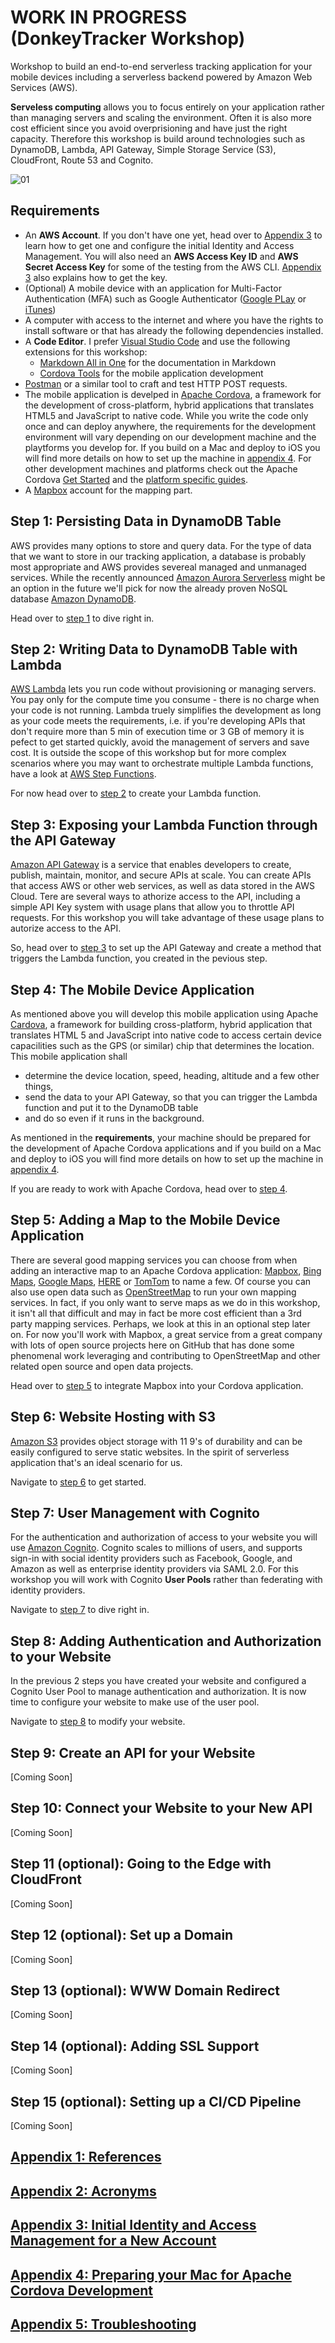 # WORK IN PROGRESS (DonkeyTracker Workshop)
Workshop to build an end-to-end serverless tracking application for your mobile devices including a serverless backend powered by Amazon Web Services (AWS). 

**Serveless computing** allows you to focus entirely on your application rather than managing servers and scaling the environment. Often it is also more cost efficient since you avoid overprisioning and have just the right capacity. Therefore this workshop is build around technologies such as DynamoDB, Lambda, API Gateway, Simple Storage Service (S3), CloudFront, Route 53 and Cognito.

![01](./images/Architecture-Diagram.jpg)

## Requirements

* An **AWS Account**. If you don't have one yet, head over to [Appendix 3](./Appendix-03) to learn how to get one and configure the initial Identity and Access Management. You will also need an **AWS Access Key ID** and **AWS Secret Access Key** for some of the testing from the AWS CLI. [Appendix 3](./Appendix-03) also explains how to get the key.
* (Optional) A mobile device with an application for Multi-Factor Authentication (MFA) such as Google Authenticator ([Google PLay](https://play.google.com/store/apps/details?id=com.google.android.apps.authenticator2&hl=en) or [iTunes](https://itunes.apple.com/us/app/google-authenticator/id388497605?mt=8))
* A computer with access to the internet and where you have the rights to install software or that has already the following dependencies installed.
* A **Code Editor**. I prefer [Visual Studio Code](https://code.visualstudio.com/) and use the following extensions for this workshop:
    * [Markdown All in One](https://marketplace.visualstudio.com/items?itemName=yzhang.markdown-all-in-one) for the documentation in Markdown
    * [Cordova Tools](https://marketplace.visualstudio.com/items?itemName=vsmobile.cordova-tools) for the mobile application development
* [Postman](https://www.getpostman.com/) or a similar tool to craft and test HTTP POST requests.
* The mobile application is develped in [Apache Cordova](https://cordova.apache.org), a framework for the development of cross-platform, hybrid applications that translates HTML5 and JavaScript to native code. While you write the code only once and can deploy anywhere, the requirements for the development environment will vary depending on our development machine and the playtforms you develop for. If you build on a Mac and deploy to iOS you will find more details on how to set up the machine in [appendix 4](./Appendix-04). For other development machines and platforms check out the Apache Cordova [Get Started](https://cordova.apache.org/#getstarted) and the [platform specific guides](https://cordova.apache.org/docs/en/latest/index.html#develop-for-platforms).
* A [Mapbox](https://www.mapbox.com) account for the mapping part.

## Step 1: Persisting Data in DynamoDB Table

AWS provides many options to store and query data. For the type of data that we want to store in our tracking application, a database is probably most appropriate and AWS provides severeal managed and unmanaged services. While the recently announced [Amazon Aurora Serverless](https://aws.amazon.com/blogs/aws/in-the-works-amazon-aurora-serverless/) might be an option in the future we'll pick for now the already proven NoSQL database [Amazon DynamoDB](https://aws.amazon.com/dynamodb/). 

Head over to [step 1](./Step-01) to dive right in.

## Step 2: Writing Data to DynamoDB Table with Lambda

[AWS Lambda](https://aws.amazon.com/lambda/) lets you run code without provisioning or managing servers. You pay only for the compute time you consume - there is no charge when your code is not running. Lambda truely simplifies the development as long as your code meets the requirements, i.e. if you're developing APIs that don't require more than 5 min of execution time or 3 GB of memory it is pefect to get started quickly, avoid the management of servers and save cost. It is outside the scope of this workshop but for more complex scenarios where you may want to orchestrate multiple Lambda functions, have a look at [AWS Step Functions](https://aws.amazon.com/step-functions).

For now head over to [step 2](./Step-02) to create your Lambda function.

## Step 3: Exposing your Lambda Function through the API Gateway

[Amazon API Gateway](https://aws.amazon.com/api-gateway) is a service that enables developers to create, publish, maintain, monitor, and secure APIs at scale. You can create APIs that access AWS or other web services, as well as data stored in the AWS Cloud. Tere are several ways to athorize access to the API, including a simple API Key system with usage plans that allow you to throttle API requests. For this workshop you will take advantage of these usage plans to autorize access to the API.

So, head over to [step 3](./Step-03) to set up the API Gateway and create a method that triggers the Lambda function, you created in the pevious step.

## Step 4: The Mobile Device Application

As mentioned above you will develop this mobile application using Apache [Cardova](https://cordova.apache.org), a framework for building cross-platform, hybrid application that translates HTML 5 and JavaScript into native code to access certain device capacilities such as the GPS (or similar) chip that determines the location. This mobile application shall

* determine the device location, speed, heading, altitude and a few other things,
* send the data to your API Gateway, so that you can trigger the Lambda function and put it to the DynamoDB table
* and do so even if it runs in the background.

As mentioned in the **requirements**, your machine should be prepared for the development of Apache Cordova applications and if you build on a Mac and deploy to iOS you will find more details on how to set up the machine in [appendix 4](./Appendix-04). 

If you are ready to work with Apache Cordova, head over to [step 4](./Step-04).

## Step 5: Adding a Map to the Mobile Device Application

There are several good mapping services you can choose from when adding an interactive map to an Apache Cordova application: [Mapbox](https://www.mapbox.com/mapbox-gl-js/api/), [Bing Maps](https://www.bing.com/api/maps/sdkrelease/mapcontrol/isdk#overview), [Google Maps](https://developers.google.com/maps/documentation/javascript/), [HERE](https://developer.here.com/) or [TomTom](https://developer.tomtom.com/tomtom-maps-apis-developers) to name a few. Of course you can also use open data such as [OpenStreetMap](https://switch2osm.org/) to run your own mapping services. In fact, if you only want to serve maps as we do in this workshop, it isn't all that difficult and may in fact be more cost efficient than a 3rd party mapping services. Perhaps, we look at this in an optional step later on. For now you'll  work with Mapbox, a great service from a great company with lots of open source projects here on GitHub that has done some phenomenal work leveraging and contributing to OpenStreetMap and other related open source and open data projects. 

Head over to [step 5](./Step-05) to integrate Mapbox into your Cordova application.

## Step 6: Website Hosting with S3

[Amazon S3](https://aws.amazon.com/s3/) provides object storage with 11 9's of durability and can be easily configured to serve static websites. In the spirit of serverless application that's an ideal scenario for us. 

Navigate to [step 6](./Step-06) to get started. 

## Step 7: User Management with Cognito

For the authentication and authorization of access to your website you will use [Amazon Cognito](https://aws.amazon.com/cognito/). Cognito scales to millions of users, and supports sign-in with social identity providers such as Facebook, Google, and Amazon as well as enterprise identity providers via SAML 2.0. For this workshop you will work with Cognito **User Pools** rather than federating with identity providers.

Navigate to [step 7](./Step-07) to dive right in.

## Step 8: Adding Authentication and Authorization to your Website

In the previous 2 steps you have created your website and configured a Cognito User Pool to manage authentication and authorization. It is now time to configure your website to make use of the user pool.

Navigate to [step 8](./Step-08) to modify your website.

## Step 9: Create an API for your Website

[Coming Soon]

## Step 10: Connect your Website to your New API

[Coming Soon]

## Step 11 (optional): Going to the Edge with CloudFront

[Coming Soon]

## Step 12 (optional): Set up a Domain

[Coming Soon]

## Step 13 (optional): WWW Domain Redirect

[Coming Soon]

## Step 14 (optional): Adding SSL Support

[Coming Soon]

## Step 15 (optional): Setting up a CI/CD Pipeline

[Coming Soon]

## [Appendix 1: References](./Appendix-01)
## [Appendix 2: Acronyms](./Appendix-02)
## [Appendix 3: Initial Identity and Access Management for a New Account](./Appendix-03)
## [Appendix 4: Preparing your Mac for Apache Cordova Development](./Appendix-04)
## [Appendix 5: Troubleshooting](./Appendix-05)